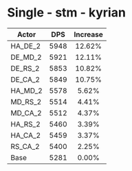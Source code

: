 # Single - stm - kyrian
| Actor | DPS | Increase |
|---|:---:|:---:|
|HA_DE_2|5948|12.62%|
|DE_MD_2|5921|12.11%|
|DE_RS_2|5853|10.82%|
|DE_CA_2|5849|10.75%|
|HA_MD_2|5578|5.62%|
|MD_RS_2|5514|4.41%|
|MD_CA_2|5512|4.37%|
|HA_RS_2|5460|3.39%|
|HA_CA_2|5459|3.37%|
|RS_CA_2|5400|2.25%|
|Base|5281|0.00%|
